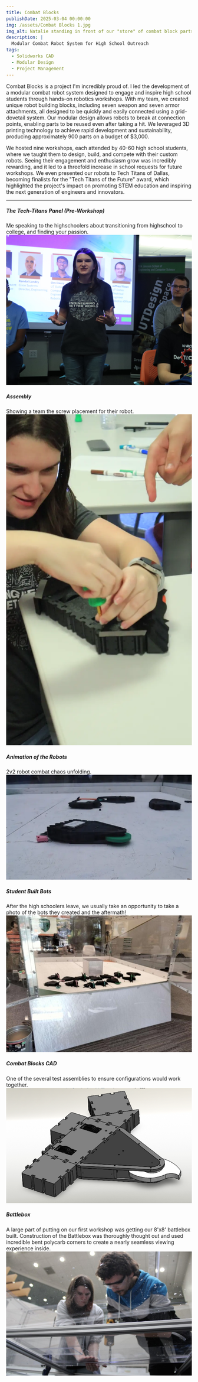 ```yaml
---
title: Combat Blocks
publishDate: 2025-03-04 00:00:00
img: /assets/Combat Blocks 1.jpg
img_alt: Natalie standing in front of our "store" of combat block parts
description: |
  Modular Combat Robot System for High School Outreach
tags:
  - Solidworks CAD
  - Modular Design
  - Project Management
---
```


Combat Blocks is a project I'm incredibly proud of. I led the development of a modular combat robot system designed to engage and inspire high school students through hands-on robotics workshops. With my team, we created unique robot building blocks, including seven weapon and seven armor attachments, all designed to be quickly and easily connected using a grid-dovetail system. Our modular design allows robots to break at connection points, enabling parts to be reused even after taking a hit. We leveraged 3D printing technology to achieve rapid development and sustainability, producing approximately 900 parts on a budget of $3,000.

We hosted nine workshops, each attended by 40-60 high school students, where we taught them to design, build, and compete with their custom robots. Seeing their engagement and enthusiasm grow was incredibly rewarding, and it led to a threefold increase in school requests for future workshops. We even presented our robots to Tech Titans of Dallas, becoming finalists for the "Tech Titans of the Future" award, which highlighted the project's impact on promoting STEM education and inspiring the next generation of engineers and innovators.

---

##### The Tech-Titans Panel (Pre-Workshop)
Me speaking to the highschoolers about transitioning from highschool to college, and finding your passion.
![Natalie standing in front of a projector screen wearing a grey shirt. She is speaking to the highschool audience.](Combatblocksworkshop.png)

##### Assembly
Showing a team the screw placement for their robot.
![Natalie handing over a screwdriver to a student after getting the screws started in a robot.](combatblocksassem.webp)

##### Animation of the Robots
2v2 robot combat chaos unfolding.
![4 robots spinning their weapons and attacking each other. A robot with an orange drum spinner knocks off an armor piece from a green horizontal spinner robot. A blue horizontal spinner robot has lost one of it's drive sides and is spinning in circles.](Combatblocks.webp)

##### Student Built Bots
After the high schoolers leave, we usually take an opportunity to take a photo of the bots they created and the aftermath!
![Combat Blocks sitting in the battlebox. Some of the robots have broken weapons and armor pieces.](Combatblocks2.jpg)


##### Combat Blocks CAD
One of the several test assemblies to ensure configurations would work together.
![An assembly of different spacer blocks on a horizontal spinner configuration of robot.](Combatblockscad.png)

##### Battlebox
A large part of putting on our first workshop was getting our 8'x8' battlebox built. Construction of the Battlebox was thoroughly thought out and used incredible bent polycarb corners to create a nearly seamless viewing experience inside.
![Natalie holding two sheets together while Neil drills through the polycarbonate. Natalie is wearing a grey jacket with rolled up sleeves, Neil is wearing a blue and black jacket and safety glasses.](Battlebox.jpg)